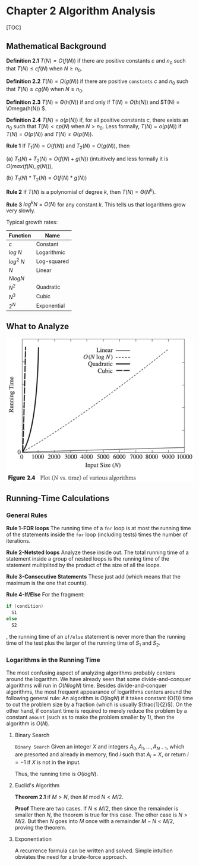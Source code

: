 # Chapter 2 Algorithm Analysis

[TOC]



## Mathematical Background

**Definition 2.1** $T(N) = O(f(N))$ if there are positive constants $c$ and $n_0$ such that $T(N) \leqslant cf(N)$ when $N \geqslant n_0$.

**Definition 2.2** $T(N)= \Omega (g(N))$ if there are positive `constants` $c$ and $n_{0}$ such that $T(N) \geqslant cg(N)$ when $N \geqslant n_0$.

**Definition 2.3** $T(N) = \Theta (h(N))$ if and only if $T(N) = O(h(N))$ and $T(N) = \Omega(h(N)) $.

**Definition 2.4** $T(N) = o(p(N))$ if, for all positive constants $c$, there exists an $n_{0}$ such that $T(N) < cp(N)$ when $N > n_0$. Less formally, $T(N) = o(p(N))$ if $T(N) = O(p(N))$ and $T(N) \neq \Theta(p(N))$.

**Rule 1** If $T_1(N) = O(f(N))$ and $T_2(N) = O(g(N))$, then

(a) $T_1(N) + T_2(N) = O(f(N) + g(N))$ (intuitively and less formally it is $O(max(f(N), g(N))$),

(b) $T_1(N) * T_2(N) = O(f(N) * g(N))$

**Rule 2** If $T(N)$ is a polynomial of degree $k$, then $T(N) = \Theta(N^k)$.

**Rule 3** $log^k N = O(N)$ for any constant $k$. This tells us that logarithms grow very slowly.

Typical growth rates:

| Function   | Name        |
| ---------- | ----------- |
| $c$        | Constant    |
| $log\ N$   | Logarithmic |
| $log^2\ N$ | Log-squared |
| $N$        | Linear      |
| $N logN$   |             |
| $N^2$      | Quadratic   |
| $N^3$      | Cubic       |
| $2^N$      | Exponential |



## What to Analyze

![2_4](res/2_4.png)



## Running-Time Calculations

### General Rules

**Rule 1-FOR loops** The running time of a `for` loop is at most the running time of the statements inside the `for` loop (including tests) times the number of iterations.

**Rule 2-Netsted loops** Analyze these inside out. The total running time of a statement inside a group of nested loops is the running time of the statement multiplited by the product of the size of all the loops.

**Rule 3-Consecutive Statements** These just add (which means that the maximum is the one that counts).

**Rule 4-If/Else** For the fragment:
```c++
if (condition)
  S1
else
  S2
```

, the running time of an `if/else` statement is never more than the running time of the test plus the larger of the running time of $S_1$ and $S_2$.

### Logarithms in the Running Time

The most confusing aspect of analyzing algorithms probably centers around the logarithm. We have already seen that some divide-and-conquer algorithms will run in $O(N log N)$ time. Besides divide-and-conquer algorithms, the most frequent appearance of logarithms centers around the following general rule: An algorithm is $O(log N)$ if it takes constant (O(1)) time to cut the problem size by a fraction (which is usually $\frac{1}{2}$). On the other hand, if constant time is required to merely reduce the problem by a constant `amount` (such as to make the problem smaller by 1), then the algorithm is $O(N)$.

1. Binary Search

   `Binary Search` Given an integer $X$ and integers $A_0, A_1, ..., A_{N-1}$, which are presorted and already in memory, find $i$ such that $A_i = X$, or return $i = -1$ if $X$ is not in the input.

   Thus, the running time is $O(log N)$.

2. Euclid's Algorithm

   **Theorem 2.1** if $M > N$, then $M \text{ mod } N < M / 2$.

   **Proof** There are two cases. If $N \leq M / 2$, then since the remainder is smaller then $N$, the theorem is true for this case. The other case is $N > M / 2$. But then $N$ goes into $M$ once with a remainder $M - N < M / 2$, proving the theorem.

3. Exponentiation

   A recurrence formula can be written and solved. Simple intuition obviates the need for a brute-force approach.
